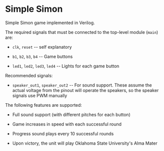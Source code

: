 Simple Simon
==============

Simple Simon game implemented in Verilog. 

The required signals that must be connected to the top-level module (`main`) are:

* `clk`, `reset` -- self explanatory

* `b1`, `b2`, `b3`, `b4` -- Game buttons

* `led1`, `led2`, `led3`, `led4` -- Lights for each game button

Recommended signals:

* `speaker_out1`, `speaker_out2` -- For sound support. These assume the actual voltage from the pinout will operate the speakers, so the speaker signals use PWM manually

The following features are supported:

* Full sound support (with different pitches for each button)

* Game increases in speed with each successful round

* Progress sound plays every 10 successful rounds

* Upon victory, the unit will play Oklahoma State University's Alma Mater